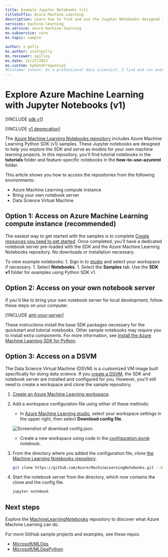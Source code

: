 ```yaml
---
title: Example Jupyter Notebooks (v1)
titleSuffix: Azure Machine Learning
description: Learn how to find and use the Juypter Notebooks designed to help you explore the SDK (v1) and serve as models for your own machine learning projects.
services: machine-learning
ms.service: azure-machine-learning
ms.subservice: core
ms.topic: sample

author: s-polly
ms.author: scottpolly
ms.reviewer: sgilley
ms.date: 12/27/2021
ms.custom: UpdateFrequency5
#Customer intent: As a professional data scientist, I find and run example Jupyter Notebooks for Azure Machine Learning.
---
```


# Explore Azure Machine Learning with Jupyter Notebooks (v1)

[!INCLUDE [sdk v1](../includes/machine-learning-sdk-v1.md)]

[!INCLUDE [v1 deprecation](../includes/sdk-v1-deprecation.md)]

The [Azure Machine Learning Notebooks repository](https://github.com/azure/machinelearningnotebooks) includes Azure Machine Learning Python SDK (v1) samples. These Jupyter notebooks are designed to help you explore the SDK and serve as models for your own machine learning projects.  In this repository, you'll find tutorial notebooks in the **tutorials** folder and feature-specific notebooks in the **how-to-use-azureml** folder.

This article shows you how to access the repositories from the following environments:

- Azure Machine Learning compute instance
- Bring your own notebook server
- Data Science Virtual Machine


## Option 1: Access on Azure Machine Learning compute instance (recommended)

The easiest way to get started with the samples is to complete [Create resources you need to get started](../quickstart-create-resources.md). Once completed, you'll have a dedicated notebook server pre-loaded with the SDK and the Azure Machine Learning Notebooks repository. No downloads or installation necessary.  

To view example notebooks:
    1. Sign in to [studio](https://ml.azure.com) and select your workspace if necessary.
    1. Select **Notebooks**.
    1. Select the **Samples** tab. Use the **SDK v1** folder for examples using Python SDK v1.

## Option 2: Access on your own notebook server

If you'd like to bring your own notebook server for local development, follow these steps on your computer.

[!INCLUDE [aml-your-server](../includes/aml-your-server.md)]

These instructions install the base SDK packages necessary for the quickstart and tutorial notebooks. Other sample notebooks may require you to install extra components. For more information, see [Install the Azure Machine Learning SDK for Python](/python/api/overview/azure/ml/install).

## Option 3: Access on a DSVM

The Data Science Virtual Machine (DSVM) is a customized VM image built specifically for doing data science. If you [create a DSVM](how-to-configure-environment.md), the SDK and notebook server are installed and configured for you. However, you'll still need to create a workspace and clone the sample repository.

1. [Create an Azure Machine Learning workspace](how-to-manage-workspace.md).

1. Add a workspace configuration file using either of these methods:

    * In [Azure Machine Learning studio](https://ml.azure.com), select your workspace settings in the upper right, then select **Download config file**. 

    ![Screenshot of download config.json.](../media/aml-dsvm-server/download-config.png)

    * Create a new workspace using code in the [configuration.ipynb](https://github.com/Azure/MachineLearningNotebooks/blob/master/configuration.ipynb) notebook.

1. From the directory where you added the configuration file, clone [the Machine Learning Notebooks repository](https://aka.ms/aml-notebooks).

    ```bash
    git clone https://github.com/Azure/MachineLearningNotebooks.git --depth 1
    ```

1. Start the notebook server from the directory, which now contains the clone and the config file.

    ```bash
    jupyter notebook
    ```

## Next steps

Explore the [MachineLearningNotebooks](https://github.com/Azure/MachineLearningNotebooks) repository to discover what Azure Machine Learning can do.

For more GitHub sample projects and examples, see these repos:
+ [Microsoft/MLOps](https://github.com/Microsoft/MLOps)
+ [Microsoft/MLOpsPython](https://github.com/microsoft/MLOpsPython)
